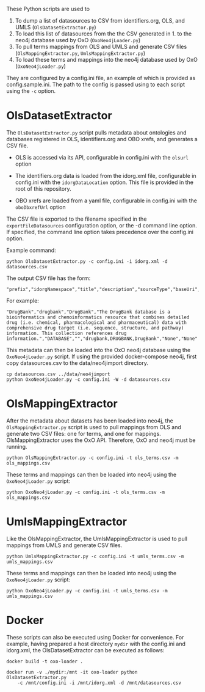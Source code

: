 These Python scripts are used to 

1. To dump a list of datasources to CSV from identifiers.org, OLS, and UMLS (`OlsDatasetExtractor.py`)
2. To load this list of datasources from the the CSV generated in 1. to the neo4j database used by OxO (`OxoNeo4jLoader.py`)
3. To pull terms mappings from OLS and UMLS and generate CSV files (`OlsMappingExtractor.py`, `UmlsMappingExtractor.py`)
2. To load these terms and mappings into the neo4j database used by OxO (`OxoNeo4jLoader.py`)

They are configured by a config.ini file, an example of which is provided as
config.sample.ini.  The path to the config is passed using to each script using
the `-c` option.

# OlsDatasetExtractor

The `OlsDatasetExtractor.py` script pulls metadata about ontologies and databases
registered in OLS, identifiers.org and OBO xrefs, and generates a CSV file.

* OLS is accessed via its API, configurable in config.ini with the `olsurl` option

* The identifiers.org data is loaded from the idorg.xml file, configurable in config.ini with the `idorgDataLocation` option.
  This file is provided in the root of this repository.

* OBO xrefs are loaded from a yaml file, configurable in config.ini with the `oboDbxrefUrl` option

The CSV file is exported to the filename specified in the `exportFileDatasources` configuration option, or the -d command line option.
If specified, the command line option takes precedence over the config.ini option.

Example command:

    python OlsDatasetExtractor.py -c config.ini -i idorg.xml -d datasources.csv

The output CSV file has the form:

    "prefix","idorgNamespace","title","description","sourceType","baseUri","alternatePrefixes","licence","versionInfo"

For example:

    "DrugBank","drugbank","DrugBank","The DrugBank database is a bioinformatics and chemoinformatics resource that combines detailed drug (i.e. chemical, pharmacological and pharmaceutical) data with comprehensive drug target (i.e. sequence, structure, and pathway) information. This collection references drug information.","DATABASE","","drugbank,DRUGBANK,DrugBank","None","None"

This metadata can then be loaded into the OxO neo4j database using the `OxoNeo4jLoader.py` script.  If using the provided
docker-compose neo4j, first copy datasources.csv to the data/neo4jimport directory.

    cp datasources.csv ../data/neo4jimport
    python OxoNeo4jLoader.py -c config.ini -W -d datasources.csv

# OlsMappingExtractor

After the metadata about datasets has been loaded into neo4j, the `OlsMappingExtractor.py` script is used to
pull mappings from OLS and generate two CSV files: one for terms, and one for mappings.  OlsMappingExtractor uses the OxO API.  Therefore, OxO and neo4j must be running.
    
    python OlsMappingExtractor.py -c config.ini -t ols_terms.csv -m ols_mappings.csv

These terms and mappings can then be loaded into neo4j using the `OxoNeo4jLoader.py` script:

    python OxoNeo4jLoader.py -c config.ini -t ols_terms.csv -m ols_mappings.csv

# UmlsMappingExtractor

Like the OlsMappingExtractor, the UmlsMappingExtractor is used to pull mappings from UMLS and generate
CSV files.

    python UmlsMappingExtractor.py -c config.ini -t umls_terms.csv -m umls_mappings.csv

These terms and mappings can then be loaded into neo4j using the `OxoNeo4jLoader.py` script:

    python OxoNeo4jLoader.py -c config.ini -t umls_terms.csv -m umls_mappings.csv

# Docker

These scripts can also be executed using Docker for convenience.  For example,
having prepared a host directory `mydir` with the config.ini and idorg.xml, the
OlsDatasetExtractor can be executed as follows:

    docker build -t oxo-loader .

    docker run -v ./mydir:/mnt -it oxo-loader python OlsDatasetExtractor.py
        -c /mnt/config.ini -i /mnt/idorg.xml -d /mnt/datasources.csv

